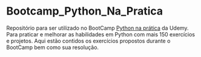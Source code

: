 # Bootcamp_Python_Na_Pratica

Repositório para ser utilizado no BootCamp [Python na prática](https://www.udemy.com/course/python-na-pratica-120-exercicios-resolvidos-e-projetos/) da Udemy.
Para praticar e melhorar as habilidades em Python com mais 150 exercícios e projetos.
Aqui estão contidos os exercícios propostos durante o BootCamp bem como sua resolução.
